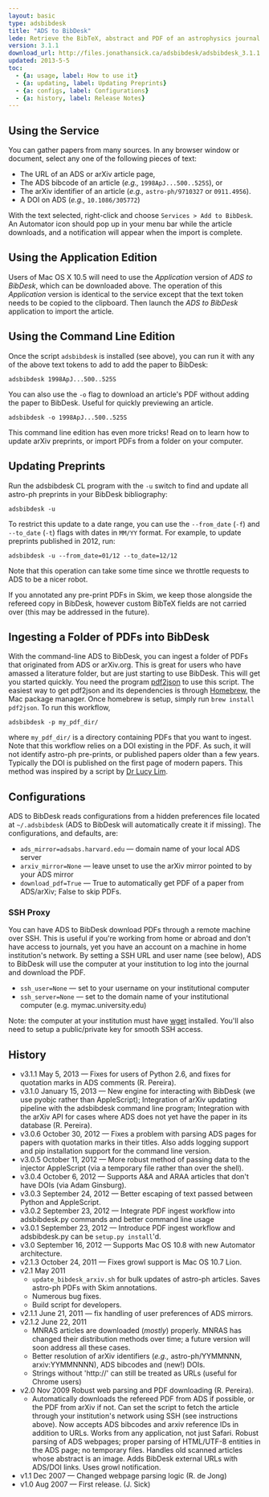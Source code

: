```yaml
---
layout: basic
type: adsbibdesk
title: "ADS to BibDesk"
lede: Retrieve the BibTeX, abstract and PDF of an astrophysics journal article published on SAO/NASA ADS or astro-ph on arXiv.org and add it to your BibDesk database with a single click. Now updated for Mac OS X 10.8 Mountain Lion!
version: 3.1.1
download_url: http://files.jonathansick.ca/adsbibdesk/adsbibdesk_3.1.1.zip
updated: 2013-5-5
toc:
  - {a: usage, label: How to use it}
  - {a: updating, label: Updating Preprints}
  - {a: configs, label: Configurations}
  - {a: history, label: Release Notes}
---
```

## Using the Service ##
<a name="usage"></a>

You can gather papers from many sources. In any browser window or document, select any one of the following pieces of text:

- The URL of an ADS or arXiv article page, 
- The ADS bibcode of an article (*e.g.,* `1998ApJ...500..525S`), or 
- The arXiv identifier of an article (*e.g.,* `astro-ph/9710327` or `0911.4956`).
- A DOI on ADS (*e.g.,* `10.1086/305772`)

With the text selected, right-click and choose `Services > Add to BibDesk`.
An Automator icon should pop up in your menu bar while the article downloads, and a notification will appear when the import is complete.

## Using the Application Edition ##

Users of Mac OS X 10.5 will need to use the *Application* version of *ADS to BibDesk*, which can be downloaded above.
The operation of this *Application* version is identical to the service except that the text token needs to be copied to the clipboard.
Then launch the *ADS to BibDesk* application to import the article.

## Using the Command Line Edition ##

Once the script `adsbibdesk` is installed (see above), you can run it with any of the above text tokens to add to add the paper to BibDesk:

    adsbibdesk 1998ApJ...500..525S

You can also use the `-o` flag to download an article's PDF without adding the paper to BibDesk. Useful for quickly previewing an article.

    adsbibdesk -o 1998ApJ...500..525S

This command line edition has even more tricks! Read on to learn how to update arXiv preprints, or import PDFs from a folder on your computer.

<a name="updating"></a>
## Updating Preprints ##

Run the adsbibdesk CL program with the `-u` switch to find and update all astro-ph preprints in your BibDesk bibliography:

    adsbibdesk -u

To restrict this update to a date range, you can use the `--from_date` (`-f`) and `--to_date` (`-t`) flags with dates in `MM/YY` format.
For example, to update preprints published in 2012, run:

    adsbibdesk -u --from_date=01/12 --to_date=12/12

Note that this operation can take some time since we throttle requests to ADS to be a nicer robot.

If you annotated any pre-print PDFs in Skim, we keep those alongside the refereed copy in BibDesk, however custom BibTeX fields are not carried over (this may be addressed in the future).

## Ingesting a Folder of PDFs into BibDesk ##

With the command-line ADS to BibDesk, you can ingest a folder of PDFs that originated from ADS or arXiv.org.
This is great for users who have amassed a literature folder, but are just starting to use BibDesk.
This will get you started quickly.
You need the program [pdf2json](http://code.google.com/p/pdf2json/) to use this script.
The easiest way to get pdf2json and its dependencies is through [Homebrew](http://mxcl.github.com/homebrew/), the Mac package manager.
Once homebrew is setup, simply run `brew install pdf2json`.
To run this workflow,

    adsbibdesk -p my_pdf_dir/

where `my_pdf_dir/` is a directory containing PDFs that you want to ingest.
Note that this workflow relies on a DOI existing in the PDF.
As such, it will not identify astro-ph pre-prints, or published papers older than a few years.
Typically the DOI is published on the first page of modern papers.
This method was inspired by a script by [Dr Lucy Lim](http://www.mit.edu/people/lucylim/BibDesk.html).

<a name="configs"></a>
## Configurations ##

ADS to BibDesk reads configurations from a hidden preferences file located at `~/.adsbibdesk` (ADS to BibDesk will automatically create it if missing).
The configurations, and defaults, are:

- `ads_mirror=adsabs.harvard.edu` &mdash; domain name of your local ADS server
- `arxiv_mirror=None` &mdash; leave unset to use the arXiv mirror pointed to by your ADS mirror
- `download_pdf=True` &mdash; True to automatically get PDF of a paper from ADS/arXiv; False to skip PDFs.

### SSH Proxy ###

You can have ADS to BibDesk download PDFs through a remote machine over SSH. This is useful if you're working from home or abroad and don't have access to journals, yet you have an account on a machine in home institution's network. By setting a SSH URL and user name (see below), ADS to BibDesk will use the computer at your institution to log into the journal and download the PDF.

- `ssh_user=None` &mdash; set to your username on your institutional computer
- `ssh_server=None` &mdash; set to the domain name of your institutional computer (e.g. mymac.university.edu)

Note: the computer at your institution must have [wget](http://www.gnu.org/software/wget/) installed.
You'll also need to setup a public/private key for smooth SSH access.

<a name="history"></a>
## History ##

- v3.1.1 May 5, 2013 &mdash; Fixes for users of Python 2.6, and fixes for quotation marks in ADS comments (R. Pereira).
- v3.1.0 January 15, 2013 &mdash; New engine for interacting with BibDesk (we use pyobjc rather than AppleScript); Integration of arXiv updating pipeline with the adsbibdesk command line program; Integration with the arXiv API for cases where ADS does not yet have the paper in its database (R. Pereira).
- v3.0.6 October 30, 2012 &mdash; Fixes a problem with parsing ADS pages for papers with quotation marks in their titles. Also adds logging support and pip installation support for the command line version.
- v3.0.5 October 11, 2012 &mdash; More robust method of passing data to the injector AppleScript (via a temporary file rather than over the shell).
- v3.0.4 October 6, 2012 &mdash; Supports A&amp;A and ARAA articles that don't have DOIs (via Adam Ginsburg).
- v3.0.3 September 24, 2012 &mdash; Better escaping of text passed between Python and AppleScript.
- v3.0.2 September 23, 2012 &mdash; Integrate PDF ingest workflow into adsbibdesk.py commands and better command line usage
- v3.0.1 September 23, 2012 &mdash; Introduce PDF ingest workflow and adsbibdesk.py can be <code>setup.py install</code>'d.
- v3.0 September 16, 2012 &mdash; Supports Mac OS 10.8 with new Automator architecture.
- v2.1.3 October 24, 2011 &mdash; Fixes growl support is Mac OS 10.7 Lion.
- v2.1 May 2011
  - `update_bibdesk_arxiv.sh` for bulk updates of astro-ph articles. Saves astro-ph PDFs with Skim annotations.
  - Numerous bug fixes.
  - Build script for developers.
- v2.1.1 June 21, 2011 &mdash; fix handling of user preferences of ADS mirrors.
- v2.1.2 June 22, 2011
  - MNRAS articles are downloaded (*mostly*) properly. MNRAS has changed their distribution methods over time; a future version will soon address all these cases.
  - Better resolution of arXiv identifiers (*e.g.,* astro-ph/YYMMNNN, arxiv:YYMMNNNN), ADS bibcodes and (new!) DOIs.
  - Strings without 'http://' can still be treated as URLs (useful for Chrome users)
- v2.0 Nov 2009 Robust web parsing and PDF downloading (R. Pereira).
  - Automatically downloads the refereed PDF from ADS if possible, or the PDF from arXiv if not. Can set the script to fetch the article through your institution's network using SSH (see instructions above). Now accepts ADS bibcodes and arxiv reference IDs in addition to URLs. Works from any application, not just Safari. Robust parsing of ADS webpages; proper parsing of HTML/UTF-8 entities in the ADS page; no temporary files. Handles old scanned articles whose abstract is an image. Adds BibDesk external URLs with ADS/DOI links. Uses growl notification.
- v1.1 Dec 2007 &mdash; Changed webpage parsing logic (R. de Jong)
- v1.0 Aug 2007 &mdash; First release. (J. Sick)


<!-- <a name="history"></a><h2>History</h2> -->
<!-- <ul class='ul-alpha'> -->
<!-- <li>v3.0.6 October 30, 2012 &mdash; Fixes a problem with parsing ADS pages for papers with quotation marks in their titles. Also adds logging support and pip installation support for the command line version.</li> -->
<!-- <li>v3.0.5 October 11, 2012 &mdash; More robust method of passing data to the injector AppleScript (via a temporary file rather than over the shell).</li> -->
<!-- <li>v3.0.4 October 6, 2012 &mdash; Supports A&amp;A and ARAA articles that don't have DOIs (via Adam Ginsburg)</li> -->
<!-- <li>v3.0.3 September 24, 2012 &mdash; Better escaping of text passed between Python and AppleScript.</li> -->
<!-- <li>v3.0.2 September 23, 2012 &mdash; Integrate PDF ingest workflow into adsbibdesk.py commands and better command line usage</li> -->
<!-- <li>v3.0.1 September 23, 2012 &mdash; Introduce PDF ingest workflow and adsbibdesk.py can be <code>setup.py install</code>'d.</li> -->
<!-- <li>v3.0 September 16, 2012 &mdash; Supports Mac OS 10.8 with new Automator architecture.</li> -->
<!-- <li>v2.1.3 October 24, 2011 &mdash; Fixes growl support is Mac OS 10.7 Lion.</li> -->
<!-- <li>v2.1 May 2011 -->
<!-- <ul><li><tt>update_bibdesk_arxiv.sh</tt> for bulk updates of astro-ph articles.</li><li>Saves astro-ph PDFs with Skim annotations.</li><li>Numerous bug fixes.</li><li>Build script for developers.</li></ul></li> -->
<!-- <li>v2.1.1 June 21, 2011 &mdash; fix handling of user preferences of ADS mirrors</li> -->
<!-- <li>v2.1.2 June 22, 2011<ul><li>MNRAS articles are downloaded (<emph>mostly</emph>) properly. MNRAS has changed their distribution methods over time; a future version will soon address all these cases.</li><li>Better resolution of arXiv identifiers (<emph>e.g.</emph> astro-ph/YYMMNNN, arxiv:YYMMNNNN), ADS bibcodes and (new!) DOIs.</li><li>Strings without 'http://' can still be treated as URLs (useful for Chrome users)</li></ul></li> <li>v2.0 Nov 2009 Robust web parsing and PDF downloading (R. Pereira) -->
<!-- <ul> <li>Automatically downloads the refereed PDF from ADS if possible, or the PDF from arXiv if not. Can set the script to fetch the article through your institution's network using SSH (see instructions above).</li> <li>Now accepts ADS bibcodes and arxiv reference IDs in addition to URLs.</li> <li>Works from any application, not just Safari.</li> <li>Robust parsing of ADS webpages; proper parsing of HTML/UTF-8 entities in the ADS page; no temporary files.</li> <li>Handles old scanned articles whose abstract is an image.</li> <li>Adds BibDesk external URLs with ADS/DOI links.</li> <li>Uses growl notification</li> -->
<!-- </ul> -->
<!-- </li> -->
<!-- <li>v1.1 Dec 2007 Changed webpage parsing logic (R. de Jong)</li> -->
<!-- <li>v1.0 Aug 2007 First release. (J. Sick)</li> </ul> -->
